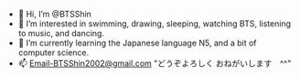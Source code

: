 - 👋 Hi, I’m @BTSShin
- 👀 I’m interested in swimming, drawing, sleeping, watching BTS, listening to music, and dancing. 
- 🌱 I’m currently learning the Japanese language N5, and a bit of computer science.
- 📫 Email-BTSShin2002@gmail.com
"どうぞよろしく おねがいします　^^"

<!---
BTSShin/BTSShin is a ✨ special ✨ repository because its `README.md` (this file) appears on your GitHub profile.
You can click the Preview link to take a look at your changes.
--->
